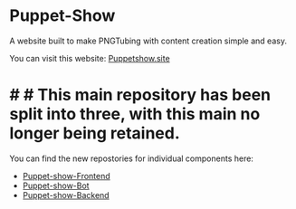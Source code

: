 # Puppet-Show

A website built to make PNGTubing with content creation simple and easy.

You can visit this website: [Puppetshow.site](puppetshow.site)

# # # This main repository has been split into three, with this main no longer being retained.
You can find the new repostories for individual components here:
* [Puppet-show-Frontend](https://github.com/mattweidenhamer/puppet-show-frontend)
* [Puppet-show-Bot](https://github.com/mattweidenhamer/puppet-show-bot)
* [Puppet-show-Backend](https://github.com/mattweidenhamer/puppet-show-backend)

